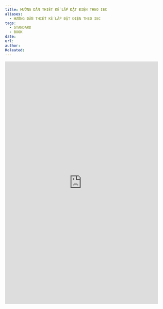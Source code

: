 ```yaml
---
title: HƯỚNG DẪN THIẾT KẾ LẮP ĐẶT ĐIỆN THEO IEC
aliases:
  - HƯỚNG DẪN THIẾT KẾ LẮP ĐẶT ĐIỆN THEO IEC
tags:
  - STANDARD
  - BOOK
date: 
url: 
author: 
Releated:
---
```




<iFrame src="https://drive.google.com/file/d/1QKelxYeftijTR41EJIFs0FL6amEDQFmz/preview" width="100%" height="800px" name="the-iFrame" frameborder="0"></iFrame><br>